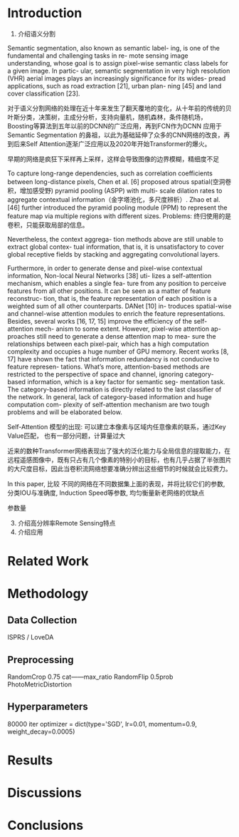 # Introduction

1. 介绍语义分割

 

 Semantic segmentation, also known as semantic label- ing, is one of the fundamental and challenging tasks in re- mote sensing image understanding, whose goal is to assign pixel-wise semantic class labels for a given image. In partic- ular, semantic segmentation in very high resolution (VHR) aerial images plays an increasingly significance for its wides- pread applications, such as road extraction [21], urban plan- ning [45] and land cover classification [23].
 
 
 对于语义分割网络的处理在近十年来发生了翻天覆地的变化，从十年前的传统的贝叶斯分类，决策树，主成分分析，支持向量机，随机森林，条件随机场，Boosting等算法到五年以前的DCNN的广泛应用，再到FCN作为DCNN 应用于Semantic Segmentation 的鼻祖，以此为基础延伸了众多的CNN网络的改良，再到后来Self Attention逐渐广泛应用以及2020年开始Transformer的爆火。
 
  
  早期的网络是疯狂下采样再上采样，这样会导致图像的边界模糊，精细度不足

To capture long-range dependencies, such as correlation coefficients between long-distance pixels, Chen et al. [6] proposed atrous spatial(空洞卷积，增加感受野) pyramid pooling (ASPP) with multi- scale dilation rates to aggregate contextual information（金字塔池化，多尺度辨析）. Zhao et al. [46] further introduced the pyramid pooling module (PPM) to represent the feature map via multiple regions with different sizes. 
Problems: 终归使用的是卷积，只能获取局部的信息。

Nevertheless, the context aggrega- tion methods above are still unable to extract global contex- tual information, that is, it is unsatisfactory to cover global receptive fields by stacking and aggregating convolutional layers.

Furthermore, in order to generate dense and pixel-wise contextual information, Non-local Neural Networks [38] uti- lizes a self-attention mechanism, which enables a single fea- ture from any position to perceive features from all other positions. It can be seen as a matter of feature reconstruc- tion, that is, the feature representation of each position is a weighted sum of all other counterparts. DANet [10] in- troduces spatial-wise and channel-wise attention modules to enrich the feature representations. Besides, several works [16, 17, 15] improve the efficiency of the self-attention mech- anism to some extent. However, pixel-wise attention ap- proaches still need to generate a dense attention map to mea- sure the relationships between each pixel-pair, which has a high computation complexity and occupies a huge number of GPU memory. Recent works [8, 17] have shown the fact that information redundancy is not conducive to feature represen- tations. What’s more, attention-based methods are restricted to the perspective of space and channel, ignoring category- based information, which is a key factor for semantic seg- mentation task. The category-based information is directly related to the last classifier of the network. In general, lack of category-based information and huge computation com- plexity of self-attention mechanism are two tough problems and will be elaborated below.

Self-Attention 模型的出现: 可以建立本像素与区域内任意像素的联系，通过Key Value匹配， 也有一部分问题，计算量过大


近来的数种Transformer网络表现出了强大的泛化能力与全局信息的提取能力，在远程遥感图像中，既有只占有几个像素的特别小的目标，也有几乎占据了半张图片的大尺度目标，因此当卷积流网络想要准确分辨出这些细节的时候就会比较费力。

In this paper, 比较 不同的网络在不同数据集上面的表现，并将比较它们的参数, 分类IOU与准确度, Induction Speed等参数, 均匀衡量新老网络的优缺点




 参数量

 
3. 介绍高分辨率Remote Sensing特点
4. 介绍应用

# Related Work

# Methodology
## Data Collection

ISPRS / LoveDA

## Preprocessing

RandomCrop 0.75 cat——max_ratio
RandomFlip 0.5prob
PhotoMetricDistortion


## Hyperparameters

80000 iter
optimizer = dict(type='SGD', lr=0.01, momentum=0.9, weight_decay=0.0005)



# Results



# Discussions



# Conclusions


